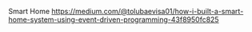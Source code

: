 Smart Home
https://medium.com/@tolubaevisa01/how-i-built-a-smart-home-system-using-event-driven-programming-43f8950fc825
